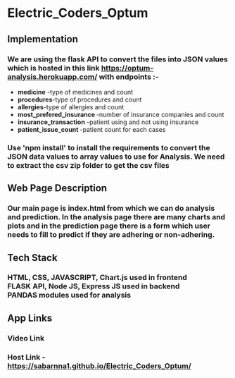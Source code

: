 # Electric_Coders_Optum
## Implementation 
### We are using the flask API to convert the files into JSON values which is hosted in this link https://optum-analysis.herokuapp.com/ with endpoints :-               
<ul>
  <li><b>medicine</b> -type of medicines and count</li><li><b>procedures</b>-type of procedures and count</li><li><b>allergies</b>-type of allergies and count</li><li><b>most_prefered_insurance </b>-number of insurance companies and count</li><li><b>insurance_transaction</b> -patient using and not using insurance</li><li><b>patient_issue_count </b> -patient count for each cases</li></ul>

### Use 'npm install' to install the requirements to convert the JSON data values to array values to use for Analysis. We need to extract the csv zip folder to get the csv files 
## Web Page Description 
### Our main page is index.html from which we can do analysis and prediction. In the analysis page there are many charts and plots and in the prediction page there is a form which user needs to fill to predict if they are adhering or non-adhering.
## Tech Stack 
### **HTML**, **CSS**, **JAVASCRIPT**, **Chart.js** used in frontend<br>**FLASK API**, **Node JS**, **Express JS** used in backend<br>**PANDAS** modules used for analysis

## App Links
### Video Link
### Host Link - https://sabarnna1.github.io/Electric_Coders_Optum/
